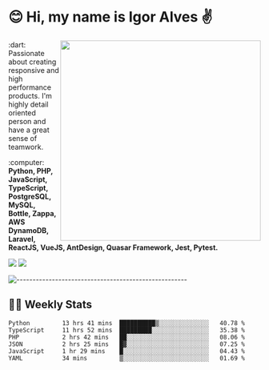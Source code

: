 # :blush: Hi, my name is Igor Alves :v:

<img src="https://github-readme-stats.vercel.app/api?username=iguit0&show_icons=true&include_all_commits=true&count_private=true&theme=dark" min-width="400px" max-width="400px" width="400px" align="right" />

<p align="left"> 
  :dart: Passionate about creating responsive and high performance products.
  I'm highly detail oriented person and have a great sense of teamwork.
</p>

<p align="left">
  :computer: <strong>Python, PHP, JavaScript, TypeScript, PostgreSQL, MySQL, Bottle, Zappa, AWS DynamoDB, Laravel, ReactJS, VueJS, AntDesign, Quasar Framework, Jest, Pytest.</strong>
</p>

<p align="left">
  <a href="https://www.linkedin.com/in/igor-lucio-alves" target="_blank" rel="noopener noreferrer" alt="LinkedIn">
  <img src="https://img.shields.io/badge/LinkedIn-0077B5?style=for-the-badge&logo=linkedin&logoColor=white" /></a>

  <a href="https://t.me/iguit0" target="_blank" rel="noopener noreferrer" alt="Telegram">
  <img src="https://img.shields.io/badge/Telegram-2CA5E0?style=for-the-badge&logo=telegram&logoColor=white" /></a>
</p>

![-----------------------------------------------------](https://raw.githubusercontent.com/andreasbm/readme/master/assets/lines/aqua.png)

## :man_technologist: Weekly Stats
<!--START_SECTION:waka-->

```text
Python         13 hrs 41 mins  ██████████▒░░░░░░░░░░░░░░   40.78 %
TypeScript     11 hrs 52 mins  █████████░░░░░░░░░░░░░░░░   35.38 %
PHP            2 hrs 42 mins   ██░░░░░░░░░░░░░░░░░░░░░░░   08.06 %
JSON           2 hrs 25 mins   █▓░░░░░░░░░░░░░░░░░░░░░░░   07.25 %
JavaScript     1 hr 29 mins    █░░░░░░░░░░░░░░░░░░░░░░░░   04.43 %
YAML           34 mins         ▒░░░░░░░░░░░░░░░░░░░░░░░░   01.69 %
```

<!--END_SECTION:waka-->
